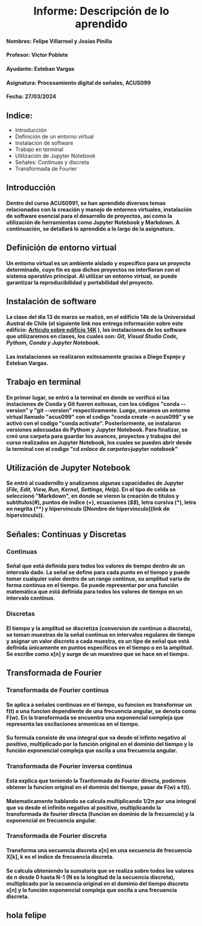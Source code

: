 # <center>**Informe: Descripción de lo aprendido**
#### Nombres: Felipe Villarroel y Josias Pinilla
#### Profesor: Victor Poblete
#### Ayudante: Esteban Vargas
#### Asignatura: Procesamiento digital de señales, ACUS099
#### Fecha: 27/03/2024
## Indice:
+ Introducción
+ Definición de un entorno virtual
+ Instalación de software
+ Trabajo en terminal
+ Utilización de Jupyter Notebook
+ Señales: Continuas y discreta
+ Transformada de Fourier
## Introducción
#### Dentro del curso ACUS0991, se han aprendido diversos temas relacionados con la creación y manejo de entornos virtuales, instalación de software esencial para el desarrollo de proyectos, así como la utilización de herramientas como Jupyter Notebook y Markdown. A continuación, se detallará lo aprendido a lo largo de la asignatura.
## Definición de entorno virtual
#### Un entorno virtual es un ambiente aislado y específico para un proyecto determinado, cuyo fin es que dichos proyectos no interfieran con el sistema operativo principal. Al utilizar un entorno virtual, se puede garantizar la reproducibilidad y portabilidad del proyecto.
## Instalación de software
#### La clase del dia 13 de marzo se realizó, en el edificio 14k de la Universidad Austral de Chile (el siguiente link nos entrega información sobre este edificio: [Articulo sobre edificio 14K](https://diario.uach.cl/14k-el-nuevo-centro-de-innovacion-emprendimiento-y-tecnologia-de-la-universidad-austral-de-chile/) ), las instalaciones de los software que utilizaremos en clases, los cuales son: *Git, Visual Studio Code, Pythom, Conda y Jupyter Notebook.*
#### Las instalaciones se realizaron exitosamente gracias a Diego Espejo y Esteban Vargas. 
## Trabajo en terminal
#### En primer lugar, se entró a la terminal en donde se verificó si las instaciones de Conda y Git fueron exitosas, con los códigos "**conda --version**" y "**git --version**" respectivamente. Luego, creamos un entorno virtual llamado "acus099" con el codigo "**conda create -n acus099**" y se activó con el codigo "**conda activate**". Posteriormente, se instalaron versiones adecuadas de Pythom y Jupyter Notebook. Para finalizar, se creó una carpeta para guardar los avances, proyectos y trabajos del curso realizados en Jupyter Notebook, los cuales se pueden abrir desde la terminal con el codigo "**cd *enlace de carpeta*>jupyter notebook**"
## Utilización de Jupyter Notebook
#### Se entró al cuadernillo y analizamos algunas capacidades de Jupyter (*File, Edit, View, Run, Kernel, Settings, Help*). En el tipo de celda se seleccionó "Markdown", en donde se vieron la creación de titulos y subtitulos(*#*), puntos de índice (*+*), ecuaciones (*$$*), letra cursiva (*), letra en negrita (**) y hipervinculo ([Nombre de hipervinculo](link de hipervinculo)).
## Señales: Continuas y Discretas
### Continuas
#### Señal que está definida para todos los valores de tiempo dentro de un intervalo dado. La señal se define para cada punto en el tiempo y puede tomar cualquier valor dentro de un rango continuo, su amplitud varia de forma continua en el tiempo. Se puede representar por una función matemática que está definida para todos los valores de tiempo en un intervalo continuo.
### Discretas
#### El tiempo y la amplitud se discretiza (conversion de continuo a discreta), se toman muestras de la señal continua en intervalos regulares de tiempo y asignar un valor discreto a cada muestra, es un tipo de señal que está definida únicamente en puntos específicos en el tiempo o en la amplitud. Se escribe como x[n] y surge de un muestreo que se hace en el tiempo.
## Transformada de Fourier 
### Transformada de Fourier continua
#### Se aplica a señales continuas en el tiempo, su funcion es transformar un f(t) a una funcion dependiente de una frecuencia angular, se denota como F(w). En la transformada se encuentra una exponencial compleja que representa las oscilaciones armonicas en el tiempo.
#### Su formula consiste de una integral que va desde el infinto negativo al positivo, multiplicado por la función original en el dominio del tiempo y la función exponencial compleja que oscila a una frecuencia angular.
### Transformada de Fourier inversa continua
#### Esta explica que teniendo la Tranformada de Fourier directa, podemos obtener la funcion original en el dominio del tiempo, pasar de F(w) a f(t).
#### Matematicamente hablando se calcula multiplicando 1/2π por una integral que va desde el infinito negativo al positivo, multiplicando la transformada de fourier directa (funcion en dominio de la frecuencia) y la exponencial en frecuencia angular.
### Transformada de Fourier discreta
#### Transforma una secuencia discreta x[n] en una secuencia de frecuencia X[k], k es el indice de frecuencia discreta.
#### Se calcula obteniendo la sumatoria que se realiza sobre todos los valores de n desde 0 hasta N-1 (N es la longitud de la secuencia discreta), multiplicado por la secuencia original en el dominio del tiempo discreto x[n] y la función exponencial compleja que oscila a una frecuencia discreta. 
## hola felipe